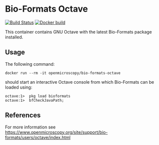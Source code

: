 Bio-Formats Octave
==================

[![Build Status](https://travis-ci.org/openmicroscopy/bio-formats-octave-docker.svg)](https://travis-ci.org/openmicroscopy/bio-formats-octave-docker)
[![Docker build](https://img.shields.io/docker/build/openmicroscopy/bio-formats-octave.svg)](https://hub.docker.com/r/openmicroscopy/bio-formats-octave)

This container contains GNU Octave with the latest Bio-Formats package 
installed.

Usage
-----

The following command:

    docker run --rm -it openmicroscopy/bio-formats-octave

should start an interactive Octave console from which Bio-Formats can be loaded using:

    octave:1>  pkg load bioformats
    octave:1>  bfCheckJavaPath;

References
----------

For more information see
https://www.openmicroscopy.org/site/support/bio-formats/users/octave/index.html